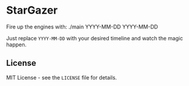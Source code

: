 # StarGazer

Fire up the engines with:
./main YYYY-MM-DD YYYY-MM-DD

Just replace `YYYY-MM-DD` with your desired timeline and watch the magic happen.

## License

MIT License - see the `LICENSE` file for details.
